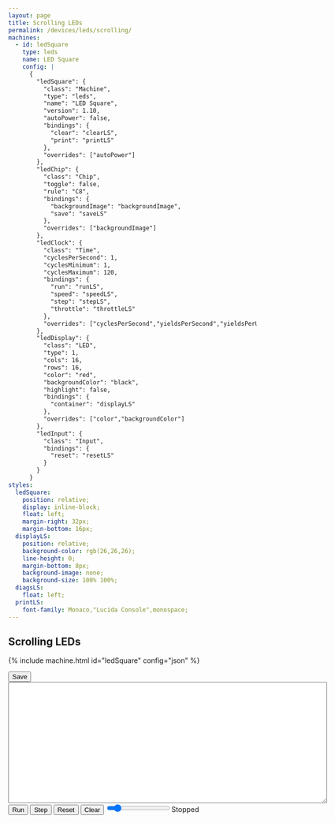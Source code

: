 ```yaml
---
layout: page
title: Scrolling LEDs
permalink: /devices/leds/scrolling/
machines:
  - id: ledSquare
    type: leds
    name: LED Square
    config: |
      {
        "ledSquare": {
          "class": "Machine",
          "type": "leds",
          "name": "LED Square",
          "version": 1.10,
          "autoPower": false,
          "bindings": {
            "clear": "clearLS",
            "print": "printLS"
          },
          "overrides": ["autoPower"]
        },
        "ledChip": {
          "class": "Chip",
          "toggle": false,
          "rule": "C8",
          "bindings": {
            "backgroundImage": "backgroundImage",
            "save": "saveLS"
          },
          "overrides": ["backgroundImage"]
        },
        "ledClock": {
          "class": "Time",
          "cyclesPerSecond": 1,
          "cyclesMinimum": 1,
          "cyclesMaximum": 120,
          "bindings": {
            "run": "runLS",
            "speed": "speedLS",
            "step": "stepLS",
            "throttle": "throttleLS"
          },
          "overrides": ["cyclesPerSecond","yieldsPerSecond","yieldsPerUpdate","cyclesMinimum","cyclesMaximum","requestAnimationFrame"]
        },
        "ledDisplay": {
          "class": "LED",
          "type": 1,
          "cols": 16,
          "rows": 16,
          "color": "red",
          "backgroundColor": "black",
          "highlight": false,
          "bindings": {
            "container": "displayLS"
          },
          "overrides": ["color","backgroundColor"]
        },
        "ledInput": {
          "class": "Input",
          "bindings": {
            "reset": "resetLS"
          }
        }
      }
styles:
  ledSquare:
    position: relative;
    display: inline-block;
    float: left;
    margin-right: 32px;
    margin-bottom: 16px;
  displayLS:
    position: relative;
    background-color: rgb(26,26,26);
    line-height: 0;
    margin-bottom: 8px;
    background-image: none;
    background-size: 100% 100%;
  diagsLS:
    float: left;
  printLS:
    font-family: Monaco,"Lucida Console",monospace;
---
```


Scrolling LEDs
--------------

{% include machine.html id="ledSquare" config="json" %}

<div id="ledSquare">
  <div id="displayLS"></div>
  <button id="saveLS">Save</button>
</div>
<div id="diagsLS">
  <div>
    <textarea id="printLS" cols="78" rows="16"></textarea>
  </div>
  <button id="runLS">Run</button>
  <button id="stepLS">Step</button>
  <button id="resetLS">Reset</button>
  <button id="clearLS">Clear</button>
  <input type="range" min="1" max="120" value="15" class="slider" id="throttleLS"><span id="speedLS">Stopped</span>
</div>
